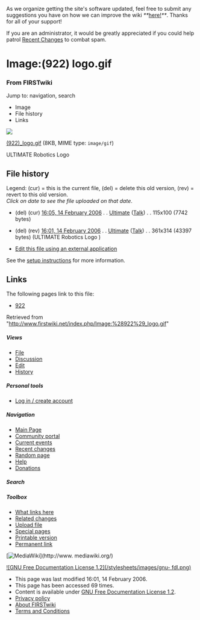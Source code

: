 As we organize getting the site's software updated, feel free to submit any
suggestions you have on how we can improve the wiki
_**_[here!](/index.php/User:Hallry/Suggestions "User:Hallry/Suggestions"
)_**_. Thanks for all of your support!

If you are an administrator, it would be greatly appreciated if you could help
patrol [Recent Changes](/index.php/Special:Recentchanges
"Special:Recentchanges" ) to combat spam.

# Image:(922) logo.gif

### From FIRSTwiki

Jump to: navigation, search

  * Image
  * File history
  * Links

![](/media/6/6a/%28922%29_logo.gif)

[(922)_logo.gif](/media/6/6a/%28922%29_logo.gif "\(922\) logo.gif" ) (8KB,
MIME type: `image/gif`)

ULTIMATE Robotics Logo

## File history

Legend: (cur) = this is the current file, (del) = delete this old version,
(rev) = revert to this old version.  
_Click on date to see the file uploaded on that date_.

  * (del) (cur) [16:05, 14 February 2006](/media/6/6a/%28922%29_logo.gif "/media/6/6a/\(922\) logo.gif" ) . . [Ultimate](/index.php?title=User:Ultimate&action=edit "User:Ultimate" ) ([Talk](/index.php?title=User_talk:Ultimate&action=edit "User talk:Ultimate" )) . . 115x100 (7742 bytes)
  * (del) (rev) [16:01, 14 February 2006](/media/archive/6/6a/20060214160555%21%28922%29_logo.gif "/media/archive/6/6a/20060214160555!\(922\) logo.gif" ) . . [Ultimate](/index.php?title=User:Ultimate&action=edit "User:Ultimate" ) ([Talk](/index.php?title=User_talk:Ultimate&action=edit "User talk:Ultimate" )) . . 361x314 (43397 bytes) (ULTIMATE Robotics Logo )
  

  * [Edit this file using an external application](/index.php?title=Image:%28922%29_logo.gif&action=edit&externaledit=true&mode=file "Image:\(922\) logo.gif" )

See the [setup
instructions](http://meta.wikimedia.org/wiki/Help:External_editors
"http://meta.wikimedia.org/wiki/Help:External_editors" ) for more information.

## Links

The following pages link to this file:

  * [922](/index.php/922 "922" )

Retrieved from "<http://www.firstwiki.net/index.php/Image:%28922%29_logo.gif>"

##### Views

  * [File](/index.php/Image:%28922%29_logo.gif)
  * [Discussion](/index.php?title=Image_talk:%28922%29_logo.gif&action=edit)
  * [Edit](/index.php?title=Image:%28922%29_logo.gif&action=edit)
  * [History](/index.php?title=Image:%28922%29_logo.gif&action=history)

##### Personal tools

  * [Log in / create account](/index.php?title=Special:Userlogin&returnto=Image:\(922\)_logo.gif)

[](/index.php/Main_Page "Main Page" )

##### Navigation

  * [Main Page](/index.php/Main_Page)
  * [Community portal](/index.php/FIRSTwiki:Community_portal)
  * [Current events](/index.php/Current_events)
  * [Recent changes](/index.php/Special:Recentchanges)
  * [Random page](/index.php/Special:Random)
  * [Help](/index.php/FIRSTwiki:Help)
  * [Donations](/index.php/FIRSTwiki:Site_support)

##### Search



##### Toolbox

  * [What links here](/index.php/Special:Whatlinkshere/Image:%28922%29_logo.gif)
  * [Related changes](/index.php/Special:Recentchangeslinked/Image:%28922%29_logo.gif)
  * [Upload file](/index.php/Special:Upload)
  * [Special pages](/index.php/Special:Specialpages)
  * [Printable version](/index.php?title=Image:%28922%29_logo.gif&printable=yes)
  * [Permanent link](/index.php?title=Image:%28922%29_logo.gif&oldid=43549)

[![MediaWiki](/skins/common/images/poweredby_mediawiki_88x31.png)](http://www.
mediawiki.org/)

[![GNU Free Documentation License 1.2](/stylesheets/images/gnu-
fdl.png)](http://www.gnu.org/copyleft/fdl.html)

  * This page was last modified 16:01, 14 February 2006.
  * This page has been accessed 69 times.
  * Content is available under [GNU Free Documentation License 1.2](http://www.gnu.org/copyleft/fdl.html "http://www.gnu.org/copyleft/fdl.html" ).
  * [Privacy policy](/index.php/FIRSTwiki:Privacy_policy "FIRSTwiki:Privacy policy" )
  * [About FIRSTwiki](/index.php/FIRSTwiki:About "FIRSTwiki:About" )
  * [Terms and Conditions](/index.php/FIRSTwiki:Terms_and_conditions "FIRSTwiki:Terms and conditions" )

